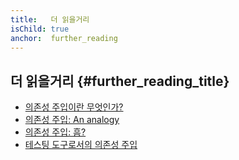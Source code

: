 ```yaml
---
title:   더 읽을거리
isChild: true
anchor:  further_reading
---
```


## 더 읽을거리 {#further_reading_title}

* [의존성 주입이란 무엇인가?](http://fabien.potencier.org/what-is-dependency-injection.html)
* [의존성 주입: An analogy](https://mwop.net/blog/260-Dependency-Injection-An-analogy.html)
* [의존성 주입: 흠?](https://code.tutsplus.com/tutorials/dependency-injection-huh--net-26903)
* [테스팅 도구로서의 의존성 주입](https://medium.com/philipobenito/dependency-injection-as-a-tool-for-testing-902c21c147f1)
